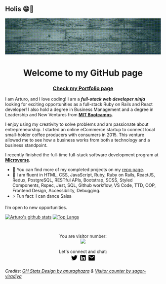## Holis 😁👋

<div align="center"><img src="./images/Welcome.gif"></div>

<h1 align="center">Welcome to my GitHub page</h1>

### <div><p align="center"><a href="https://starsheriff2.github.io/Portfolio/">Check my Portfolio page</a></p></div>

 I am Arturo, and I love coding! I am a ***full-stack web developer ninja*** looking for exciting opportunities as a full-stack Ruby on Rails and React developer! I also hold a degree in Business Management and a degree in Leadership and New Ventures from <strong><a href="https://bootcamps.mit.edu/">MIT Bootcamps</a></strong>.

  I enjoy using my creativity to solve problems and am passionate about entrepreneurship. I started an online eCommerce startup to connect local small-holder coffee producers with consumers in 2015. This venture allowed me to see how a business works from both a technology and a business standpoint.

   I recently finished the full-time full-stack software development program at <a href="https://www.microverse.org/"><strong>Microverse</strong></a>.

- 🔭 You can find more of my completed projects on my [repo page](https://github.com/StarSheriff2?tab=repositories).
- 🌱 I am fluent in HTML, CSS, JavaScript, Ruby, Ruby on Rails, ReactJS, Redux, PostgreSQL, RESTful APIs, Bootstrap, SCSS, Styled Components, Rspec, Jest, SQL, Github workflow, VS Code, TTD, OOP, Frontend Design, Accessibility, Debugging.
- ⚡ Fun fact: I can dance Salsa

I’m open to new opportunities.
<br>

[![Arturo's github stats](https://github-readme-stats.vercel.app/api?username=StarSheriff2&count_private=true&show_icons=true&theme=synthwave)](https://github.com/anuraghazra/github-readme-stats)
[![Top Langs](https://github-readme-stats.vercel.app/api/top-langs/?username=StarSheriff2&layout=compact)](https://github.com/anuraghazra/github-readme-stats)

<br>

<p align="center"> 
  You are visitor number: <br>
  <img src="https://profile-counter.glitch.me/StarSheriff2/count.svg" />
</p>

<div align="center">Let's connect and chat:<br>
  <a href="https://twitter.com/Turo_83"><img src="images/twitter-fill.png"></a>&nbsp;<a href="https://www.linkedin.com/in/arturoalvarezv/"><img src="images/linkedin-box-fill.png"></a>&nbsp;<a href="mailto:<nowiki>arturo.coder2020@gmail.com?subject="Hi"><img src="images/mail-fill.png"></a></div>

###### Credits: [GH Stats Design by anuraghazra](https://github.com/anuraghazra) & [Visitor counter by sagar-viradiya](https://github.com/sagar-viradiya)
